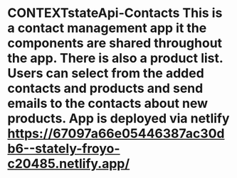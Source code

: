 # CONTEXTstateApi-Contacts This is a contact management app it the components are shared throughout the app. There is also a product list. Users can select from the added contacts and products and send emails to the contacts about new products. App is deployed via netlify https://67097a66e05446387ac30db6--stately-froyo-c20485.netlify.app/
